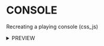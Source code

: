 # CONSOLE
Recreating a playing console (css_js)
 <details>
  <summary>PREVIEW</summary><br><center>
<img src='preview.png' alt="https://raw.githubusercontent.com/Meet-kasediya/CONSOLE/master/preview.png" height='500' width='1050'>
  </center>
</details> 
